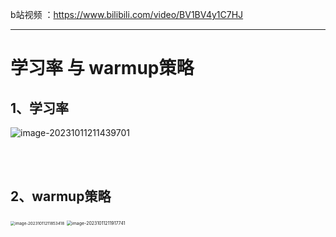 b站视频 ：https://www.bilibili.com/video/BV1BV4y1C7HJ

---



# 学习率 与 warmup策略 <!-- {docsify-ignore} -->





## 1、学习率

![image-20231011211439701](https://p.ipic.vip/zh4izh.png)

<br />

<br />

## 2、warmup策略

<img src="https://p.ipic.vip/9oyd05.png" alt="image-20231011211853418" style="zoom: 45%;" />

<img src="https://p.ipic.vip/ls9qna.png" alt="image-20231011211917741" style="zoom:50%;" />